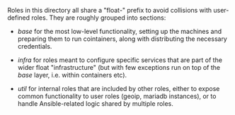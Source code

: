 Roles in this directory all share a "float-" prefix to avoid collisions
with user-defined roles. They are roughly grouped into sections:

* *base* for the most low-level functionality, setting up the machines
  and preparing them to run cointainers, along with distributing the
  necessary credentials.

* *infra* for roles meant to configure specific services that are part
  of the wider float "infrastructure" (but with few exceptions run on
  top of the *base* layer, i.e. within containers etc).

* *util* for internal roles that are included by other roles, either to
  expose common functionality to user roles (geoip, mariadb instances),
  or to handle Ansible-related logic shared by multiple roles.


